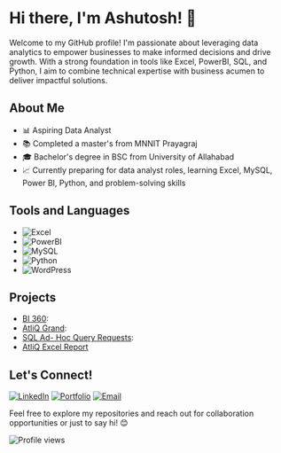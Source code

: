 # Hi there, I'm Ashutosh! 👋

Welcome to my GitHub profile! I'm passionate about leveraging data analytics to empower businesses to make informed decisions and drive growth. With a strong foundation in tools like Excel, PowerBI, SQL, and Python, I aim to combine technical expertise with business acumen to deliver impactful solutions.


## About Me

- 📊 Aspiring Data Analyst
- 📚 Completed a master's from MNNIT Prayagraj
- 🎓 Bachelor's degree in BSC from University of Allahabad <!-- You can add this if you want to mention your Bachelor's degree -->
- 📈 Currently preparing for data analyst roles, learning Excel, MySQL, Power BI, Python, and problem-solving skills

## Tools and Languages

- ![Excel](https://img.shields.io/badge/-Excel-green)
- ![PowerBI](https://img.shields.io/badge/-PowerBI-yellow)
- ![MySQL](https://img.shields.io/badge/-MySQL-blue)
- ![Python](https://img.shields.io/badge/-Python-blue)
- ![WordPress](https://img.shields.io/badge/-WordPress-blue)

## Projects

- [BI 360](#):
- [AtliQ Grand](#):
- [SQL Ad- Hoc Query Requests](https://github.com/jaiswal-ashutosh/SQL-Project-Consumer-Goods-Ad-Hoc-Analysis):
- [AtliQ Excel Report](https://github.com/jaiswal-ashutosh/Excel_AtliQ_ReportsProject)

## Let's Connect!

[![LinkedIn](https://img.shields.io/badge/-LinkedIn-blue)](https://www.linkedin.com/in/ashutoshjaiswal-510/)
[![Portfolio](https://img.shields.io/badge/-Portfolio-green)](http://yourportfolio.com) <!-- Replace with your portfolio link if available -->
[![Email](https://img.shields.io/badge/-Email-red)](mailto:jaiswal.ashutoshj@gmail.com)

Feel free to explore my repositories and reach out for collaboration opportunities or just to say hi! 😊

![Profile views](https://komarev.com/ghpvc/?username=jaiswal-ashutosh&color=dc143c) <!-- Replace 'yourusername' with your GitHub username -->


